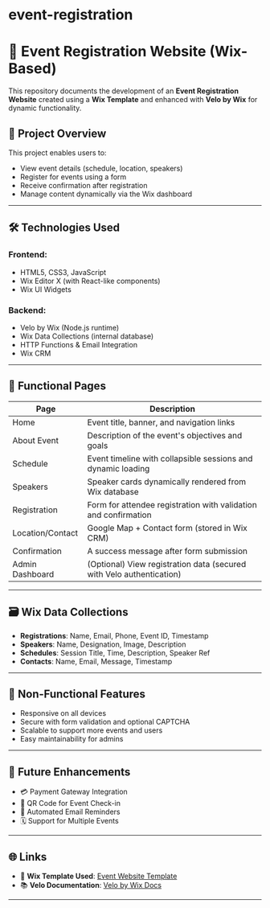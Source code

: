 # event-registration
# 🎉 Event Registration Website (Wix-Based)

This repository documents the development of an **Event Registration Website** created using a **Wix Template** and enhanced with **Velo by Wix** for dynamic functionality.

## 📄 Project Overview

This project enables users to:
- View event details (schedule, location, speakers)
- Register for events using a form
- Receive confirmation after registration
- Manage content dynamically via the Wix dashboard

---

## 🛠️ Technologies Used

### Frontend:
- HTML5, CSS3, JavaScript
- Wix Editor X (with React-like components)
- Wix UI Widgets

### Backend:
- Velo by Wix (Node.js runtime)
- Wix Data Collections (internal database)
- HTTP Functions & Email Integration
- Wix CRM

---

## 📑 Functional Pages

| Page              | Description                                                                 |
|-------------------|-----------------------------------------------------------------------------|
| Home              | Event title, banner, and navigation links                                  |
| About Event       | Description of the event's objectives and goals                            |
| Schedule          | Event timeline with collapsible sessions and dynamic loading               |
| Speakers          | Speaker cards dynamically rendered from Wix database                       |
| Registration      | Form for attendee registration with validation and confirmation            |
| Location/Contact  | Google Map + Contact form (stored in Wix CRM)                              |
| Confirmation      | A success message after form submission                                    |
| Admin Dashboard   | (Optional) View registration data (secured with Velo authentication)       |

---

## 🗃️ Wix Data Collections

- **Registrations**: Name, Email, Phone, Event ID, Timestamp  
- **Speakers**: Name, Designation, Image, Description  
- **Schedules**: Session Title, Time, Description, Speaker Ref  
- **Contacts**: Name, Email, Message, Timestamp  

---

## 🔐 Non-Functional Features

- Responsive on all devices
- Secure with form validation and optional CAPTCHA
- Scalable to support more events and users
- Easy maintainability for admins

---

## 🔮 Future Enhancements

- 💳 Payment Gateway Integration  
- 📲 QR Code for Event Check-in  
- 🔔 Automated Email Reminders  
- 🗓️ Support for Multiple Events  

---

## 🌐 Links

- 📌 **Wix Template Used**: [Event Website Template](https://www.wix.com/website-template/view/html/2376)  
- 📚 **Velo Documentation**: [Velo by Wix Docs](https://www.wix.com/velo)

---

